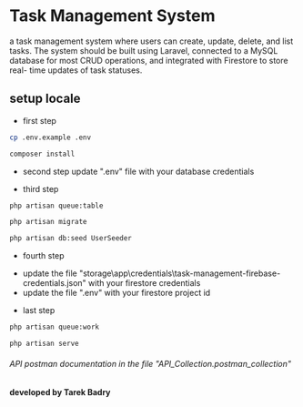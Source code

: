 
# Task Management System

a task management system where users can create, update, delete, and
list tasks. The system should be built using Laravel, connected to a MySQL
database for most CRUD operations, and integrated with Firestore to store real-
time updates of task statuses.


## setup locale
* first step
```bash
cp .env.example .env
```

```bash
composer install
```
 
 * second step
update ".env" file with your database credentials

* third step
```bash
php artisan queue:table 
```
```bash
php artisan migrate 
```

```bash
php artisan db:seed UserSeeder
```
* fourth step

- update the file "storage\app\credentials\task-management-firebase-credentials.json"  with your firestore credentials
- update the file ".env"  with your firestore project id

* last step

```bash
php artisan queue:work
```

```bash
php artisan serve
```


###### API postman documentation  in the file "API_Collection.postman_collection" 
#### developed by Tarek Badry 
